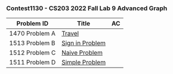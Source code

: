 ### Contest1130 - CS203 2022 Fall Lab 9 Advanced Graph

| Problem ID      | Title                      | AC   |
| --------------- | -------------------------- | ---- |
| 1470 Problem  A | [Travel](A_1470/)          |      |
| 1513 Problem  B | [Sign in Problem](B_1513/) |      |
| 1512 Problem  C | [Naive Problem](C_1512/)   |      |
| 1511 Problem  D | [Simple Problem](D_1511/)  |      |
